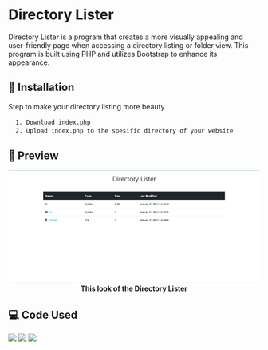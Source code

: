 # Directory Lister

Directory Lister is a program that creates a more visually appealing and user-friendly page when accessing a directory listing or folder view. This program is built using PHP and utilizes Bootstrap to enhance its appearance.

## 📃 Installation

Step to make your directory listing more beauty

```bash
  1. Download index.php
  2. Upload index.php to the spesific directory of your website
```

## 📸 Preview
<p align="center">
<img src="./Screenshoot.png" width="1200"><br>
  <strong>This look of the Directory Lister</strong>
</p>

## 💻 Code Used
[<img src="https://img.shields.io/badge/HTML5-E34F26?style=for-the-badge&logo=html5&logoColor=white"/>](https://img.shields.io/badge/HTML-E34F26?style=for-the-badge&logo=html5&logoColor=white) [<img src="https://img.shields.io/badge/PHP-802fa1?style=for-the-badge&logo=PHP&logoColor=white"/>](https://img.shields.io/badge/PHP-7A86B8?style=for-the-badge&logo=PHP&logoColor=white) [<img src="https://img.shields.io/badge/Bootstrap-795da3?style=for-the-badge&logo=Bootstrap&logoColor=white"/>](https://img.shields.io/badge/Bootstrap-795da3?style=for-the-badge&logo=Bootstrap&logoColor=white)
